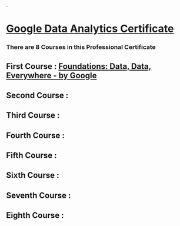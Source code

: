 .

# [Google Data Analytics Certificate](https://www.coursera.org/learn/foundations-data/home/welcome)



### There are 8 Courses in this Professional Certificate



## First Course : [Foundations: Data, Data, Everywhere - by Google](https://www.coursera.org/learn/foundations-data/home/welcome)


## Second Course :

## Third Course :
## Fourth Course :
## Fifth Course :
## Sixth Course :
## Seventh Course :
## Eighth Course :



